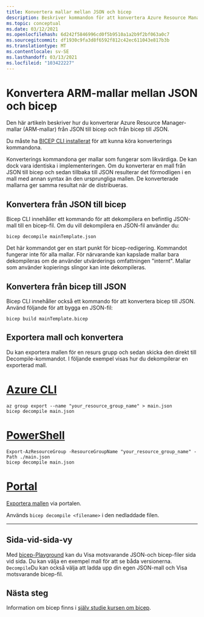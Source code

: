 ```yaml
---
title: Konvertera mallar mellan JSON och bicep
description: Beskriver kommandon för att konvertera Azure Resource Manager mallar från bicep till JSON och från JSON till bicep.
ms.topic: conceptual
ms.date: 03/12/2021
ms.openlocfilehash: 6d242f5846996cd0f5b9510a1a2b9f2bf063a0c7
ms.sourcegitcommit: df1930c9fa3d8f6592f812c42ec611043e817b3b
ms.translationtype: MT
ms.contentlocale: sv-SE
ms.lasthandoff: 03/13/2021
ms.locfileid: "103422227"
---
```

# <a name="converting-arm-templates-between-json-and-bicep"></a>Konvertera ARM-mallar mellan JSON och bicep

Den här artikeln beskriver hur du konverterar Azure Resource Manager-mallar (ARM-mallar) från JSON till bicep och från bicep till JSON.

Du måste ha [BICEP CLI installerat](bicep-install.md) för att kunna köra konverterings kommandona.

Konverterings kommandona ger mallar som fungerar som likvärdiga. De kan dock vara identiska i implementeringen. Om du konverterar en mall från JSON till bicep och sedan tillbaka till JSON resulterar det förmodligen i en mall med annan syntax än den ursprungliga mallen. De konverterade mallarna ger samma resultat när de distribueras.

## <a name="convert-from-json-to-bicep"></a>Konvertera från JSON till bicep

Bicep CLI innehåller ett kommando för att dekompilera en befintlig JSON-mall till en bicep-fil. Om du vill dekompilera en JSON-fil använder du:

```azurecli
bicep decompile mainTemplate.json
```

Det här kommandot ger en start punkt för bicep-redigering. Kommandot fungerar inte för alla mallar. För närvarande kan kapslade mallar bara dekompileras om de använder utvärderings omfattningen "internt". Mallar som använder kopierings slingor kan inte dekompileras.

## <a name="convert-from-bicep-to-json"></a>Konvertera från bicep till JSON

Bicep CLI innehåller också ett kommando för att konvertera bicep till JSON. Använd följande för att bygga en JSON-fil:

```azurecli
bicep build mainTemplate.bicep
```

## <a name="export-template-and-convert"></a>Exportera mall och konvertera

Du kan exportera mallen för en resurs grupp och sedan skicka den direkt till Decompile-kommandot. I följande exempel visas hur du dekompilerar en exporterad mall.

# <a name="azure-cli"></a>[Azure CLI](#tab/azure-cli)

```azurecli
az group export --name "your_resource_group_name" > main.json
bicep decompile main.json
```

# <a name="powershell"></a>[PowerShell](#tab/azure-powershell)

```azurepowershell
Export-AzResourceGroup -ResourceGroupName "your_resource_group_name" -Path ./main.json
bicep decompile main.json
```

# <a name="portal"></a>[Portal](#tab/azure-portal)

[Exportera mallen](export-template-portal.md) via portalen.

Används `bicep decompile <filename>` i den nedladdade filen.

---

## <a name="side-by-side-view"></a>Sida-vid-sida-vy

Med [bicep-Playground](https://aka.ms/bicepdemo) kan du Visa motsvarande JSON-och bicep-filer sida vid sida. Du kan välja en exempel mall för att se båda versionerna. `Decompile`Du kan också välja att ladda upp din egen JSON-mall och Visa motsvarande bicep-fil.

## <a name="next-steps"></a>Nästa steg

Information om bicep finns i [själv studie kursen om bicep](./bicep-tutorial-create-first-bicep.md).
